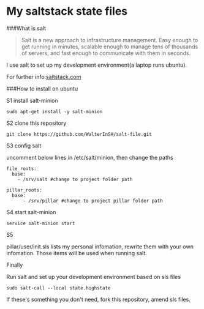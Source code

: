 My saltstack state files
===

###What is salt

>Salt is a new approach to infrastructure management. Easy enough to get running in minutes, scalable enough to manage tens of thousands of servers, and fast enough to communicate with them in seconds.

I use salt to set up my development environment(a laptop runs ubuntu).

For further info:[saltstack.com](http://saltstack.com)

###How to install on ubuntu

S1 install salt-minion

```
sudo apt-get install -y salt-minion
```

S2 clone this repository

```
git clone https://github.com/WalterInSH/salt-file.git
```

S3 config salt

uncomment below lines in /etc/salt/minion, then change the paths

```
file_roots:
  base:
    - /srv/salt #change to project folder path
```

```
pillar_roots:
  base:
      - /srv/pillar #change to project pillar folder path
```

S4 start salt-minion

```
service salt-minion start
```

S5

pillar/user/init.sls lists my personal infomation, rewrite them with your own infomation. Those items will be used when running salt.


Finally

Run salt and set up your development environment based on sls files

```
sudo salt-call --local state.highstate
```

If these's something you don't need, fork this repository, amend sls files.
